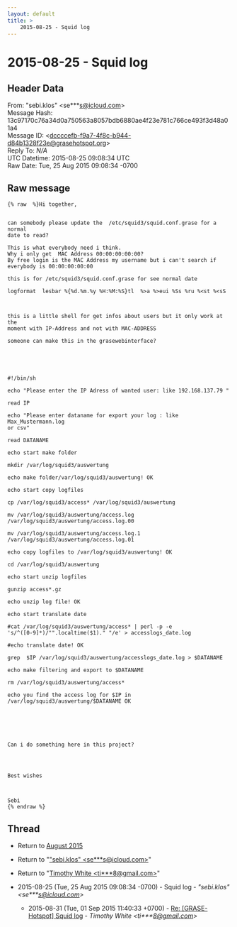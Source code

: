 ```yaml
---
layout: default
title: >
    2015-08-25 - Squid log
---
```


# 2015-08-25 - Squid log

## Header Data

From: "sebi.klos" \<se***s@icloud.com\><br>
Message Hash: 13c97170c76a34d0a750563a8057bdb6880ae4f23e781c766ce493f3d48a01a4<br>
Message ID: \<dccccefb-f9a7-4f8c-b944-d84b1328f23e@grasehotspot.org\><br>
Reply To: _N/A_<br>
UTC Datetime: 2015-08-25 09:08:34 UTC<br>
Raw Date: Tue, 25 Aug 2015 09:08:34 -0700<br>

## Raw message

```
{% raw  %}Hi together,


can somebody please update the  /etc/squid3/squid.conf.grase for a normal 
date to read?

This is what everybody need i think.
Why i only get  MAC Address 00:00:00:00:00?
By free login is the MAC Address my username but i can't search if 
everybody is 00:00:00:00:00

this is for /etc/squid3/squid.conf.grase for see normal date

logformat  lesbar %{%d.%m.%y %H:%M:%S}tl  %>a %>eui %Ss %ru %<st %<sS



this is a little shell for get infos about users but it only work at the 
moment with IP-Address and not with MAC-ADDRESS

someone can make this in the grasewebinterface?





#!/bin/sh

echo "Please enter the IP Adress of wanted user: like 192.168.137.79 "

read IP

echo "Please enter dataname for export your log : like Max_Mustermann.log 
or csv"

read DATANAME

echo start make folder

mkdir /var/log/squid3/auswertung

echo make folder/var/log/squid3/auswertung! OK

echo start copy logfiles

cp /var/log/squid3/access* /var/log/squid3/auswertung

mv /var/log/squid3/auswertung/access.log 
/var/log/squid3/auswertung/access.log.00

mv /var/log/squid3/auswertung/access.log.1 
/var/log/squid3/auswertung/access.log.01

echo copy logfiles to /var/log/squid3/auswertung! OK

cd /var/log/squid3/auswertung

echo start unzip logfiles

gunzip access*.gz

echo unzip log file! OK

echo start translate date

#cat /var/log/squid3/auswertung/access* | perl -p -e 
's/^([0-9]*)/"".localtime($1)." "/e' > accesslogs_date.log

#echo translate date! OK

grep  $IP /var/log/squid3/auswertung/accesslogs_date.log > $DATANAME

echo make filtering and export to $DATANAME

rm /var/log/squid3/auswertung/access*

echo you find the access log for $IP in 
/var/log/squid3/auswertung/$DATANAME OK






Can i do something here in this project?




Best wishes 



Sebi
{% endraw %}
```

## Thread

+ Return to [August 2015](/archive/2015/08)

+ Return to "["sebi.klos" <se***s<span>@</span>icloud.com>](/authors/se___s_at_icloud_com)"
+ Return to "[Timothy White <ti***8<span>@</span>gmail.com>](/authors/ti___8_at_gmail_com)"

+ 2015-08-25 (Tue, 25 Aug 2015 09:08:34 -0700) - Squid log - _"sebi.klos" \<se***s@icloud.com\>_
  + 2015-08-31 (Tue, 01 Sep 2015 11:40:33 +0700) - [Re: [GRASE-Hotspot] Squid log](/archive/2015/08/b47926d8faf2e914be23153a1d4c4fccbd393195b14edf781e95a1d8f2398088) - _Timothy White \<ti***8@gmail.com\>_

